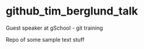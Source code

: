 github_tim_berglund_talk
========================

Guest speaker at gSchool - git training

Repo of some sample text stuff
